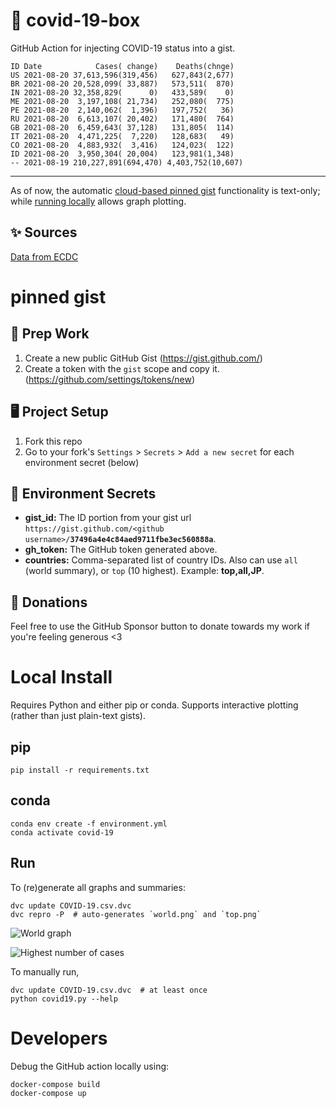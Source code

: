 # 🏥 covid-19-box

GitHub Action for injecting COVID-19 status into a gist.

```
ID Date            Cases( change)    Deaths(chnge)
US 2021-08-20 37,613,596(319,456)   627,843(2,677)
BR 2021-08-20 20,528,099( 33,887)   573,511(  870)
IN 2021-08-20 32,358,829(      0)   433,589(    0)
ME 2021-08-20  3,197,108( 21,734)   252,080(  775)
PE 2021-08-20  2,140,062(  1,396)   197,752(   36)
RU 2021-08-20  6,613,107( 20,402)   171,480(  764)
GB 2021-08-20  6,459,643( 37,128)   131,805(  114)
IT 2021-08-20  4,471,225(  7,220)   128,683(   49)
CO 2021-08-20  4,883,932(  3,416)   124,023(  122)
ID 2021-08-20  3,950,304( 20,004)   123,981(1,348)
-- 2021-08-19 210,227,891(694,470) 4,403,752(10,607)
```

---

As of now, the automatic [cloud-based pinned gist](#pinned-gist) functionality is text-only;
while [running locally](#local-install) allows graph plotting.

## ✨ Sources

[Data from ECDC](https://www.ecdc.europa.eu/en/publications-data/download-todays-data-geographic-distribution-covid-19-cases-worldwide)

# pinned gist

## 🎒 Prep Work
1. Create a new public GitHub Gist (https://gist.github.com/)
1. Create a token with the `gist` scope and copy it. (https://github.com/settings/tokens/new)

## 🖥 Project Setup
1. Fork this repo
1. Go to your fork's `Settings` > `Secrets` > `Add a new secret` for each environment secret (below)

## 🤫 Environment Secrets
- **gist_id:** The ID portion from your gist url `https://gist.github.com/<github username>/`**`37496a4e4c84aed9711fbe3ec560888a`**.
- **gh_token:** The GitHub token generated above.
- **countries:** Comma-separated list of country IDs. Also can use `all` (world summary), or `top` (10 highest). Example: **top,all,JP**.

## 💸 Donations

Feel free to use the GitHub Sponsor button to donate towards my work if you're feeling generous <3

# Local Install

Requires Python and either pip or conda. Supports interactive plotting (rather than just plain-text gists).

## pip

```
pip install -r requirements.txt
```

## conda

```
conda env create -f environment.yml
conda activate covid-19
```

## Run

To (re)generate all graphs and summaries:

```
dvc update COVID-19.csv.dvc
dvc repro -P  # auto-generates `world.png` and `top.png`
```

![World graph](world.png)

![Highest number of cases](top.png)

To manually run,

```
dvc update COVID-19.csv.dvc  # at least once
python covid19.py --help
```

# Developers

Debug the GitHub action locally using:

```
docker-compose build
docker-compose up
```
